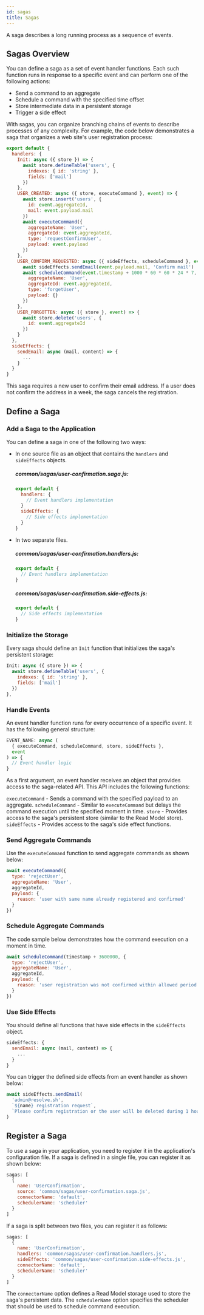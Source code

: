 ```yaml
---
id: sagas
title: Sagas
---
```


A saga describes a long running process as a sequence of events.

## Sagas Overview

You can define a saga as a set of event handler functions. Each such function runs in response to a specific event and can perform one of the following actions:

- Send a command to an aggregate
- Schedule a command with the specified time offset
- Store intermediate data in a persistent storage
- Trigger a side effect

With sagas, you can organize branching chains of events to describe processes of any complexity. For example, the code below demonstrates a saga that organizes a web site's user registration process:

<!-- prettier-ignore-start -->

[mdis]:# (../tests/saga-sample/saga.js)
```js
export default {
  handlers: {
    Init: async ({ store }) => {
      await store.defineTable('users', {
        indexes: { id: 'string' },
        fields: ['mail']
      })
    },
    USER_CREATED: async ({ store, executeCommand }, event) => {
      await store.insert('users', {
        id: event.aggregateId,
        mail: event.payload.mail
      })
      await executeCommand({
        aggregateName: 'User',
        aggregateId: event.aggregateId,
        type: 'requestConfirmUser',
        payload: event.payload
      })
    },
    USER_CONFIRM_REQUESTED: async ({ sideEffects, scheduleCommand }, event) => {
      await sideEffects.sendEmail(event.payload.mail, 'Confirm mail')
      await scheduleCommand(event.timestamp + 1000 * 60 * 60 * 24 * 7, {
        aggregateName: 'User',
        aggregateId: event.aggregateId,
        type: 'forgetUser',
        payload: {}
      })
    },
    USER_FORGOTTEN: async ({ store }, event) => {
      await store.delete('users', {
        id: event.aggregateId
      })
    }
  },
  sideEffects: {
    sendEmail: async (mail, content) => {
      ...
    }
  }
}
```

<!-- prettier-ignore-end -->

This saga requires a new user to confirm their email address. If a user does not confirm the address in a week, the saga cancels the registration.

## Define a Saga

### Add a Saga to the Application

You can define a saga in one of the following two ways:

- In one source file as an object that contains the `handlers` and `sideEffects` objects.

  ##### common/sagas/user-confirmation.saga.js:

  ```js
  export default {
    handlers: {
      // Event handlers implementation
    }
    sideEffects: {
      // Side effects implementation
    }
  }
  ```

- In two separate files.

  ##### common/sagas/user-confirmation.handlers.js:

  ```js
  export default {
    // Event handlers implementation
  }
  ```

  ##### common/sagas/user-confirmation.side-effects.js:

  ```js
  export default {
    // Side effects implementation
  }
  ```

### Initialize the Storage

Every saga should define an `Init` function that initializes the saga's persistent storage:

[mdis]: # '../tests/saga-sample/saga.js#init'

```js
Init: async ({ store }) => {
  await store.defineTable('users', {
    indexes: { id: 'string' },
    fields: ['mail']
  })
},
```

### Handle Events

An event handler function runs for every occurrence of a specific event. It has the following general structure:

```js
EVENT_NAME: async (
  { executeCommand, scheduleCommand, store, sideEffects },
  event
) => {
  // Event handler logic
}
```

As a first argument, an event handler receives an object that provides access to the saga-related API. This API includes the following functions:

`executeCommand` - Sends a command with the specified payload to an aggregate.
`scheduleCommand` - Similar to `executeCommand` but delays the command execution until the specified moment in time.
`store` - Provides access to the saga's persistent store (similar to the Read Model store).
`sideEffects` - Provides access to the saga's side effect functions.

### Send Aggregate Commands

Use the `executeCommand` function to send aggregate commands as shown below:

```js
await executeCommand({
  type: 'rejectUser',
  aggregateName: 'User',
  aggregateId,
  payload: {
    reason: 'user with same name already registered and confirmed'
  }
})
```

### Schedule Aggregate Commands

The code sample below demonstrates how the command execution on a moment in time.

```js
await scheduleCommand(timestamp + 3600000, {
  type: 'rejectUser',
  aggregateName: 'User',
  aggregateId,
  payload: {
    reason: 'user registration was not confirmed within allowed period'
  }
})
```

### Use Side Effects

You should define all functions that have side effects in the `sideEffects` object.

```js
sideEffects: {
  sendEmail: async (mail, content) => {
    ...
  }
}
```

You can trigger the defined side effects from an event handler as shown below:

```js
await sideEffects.sendEmail(
  'admin@resolve.sh',
  `${name} registration request`,
  `Please confirm registration or the user will be deleted during 1 hour`
)
```

## Register a Saga

To use a saga in your application, you need to register it in the application's configuration file. If a saga is defined in a single file, you can register it as shown below:

```js
sagas: [
  {
    name: 'UserConfirmation',
    source: 'common/sagas/user-confirmation.saga.js',
    connectorName: 'default',
    schedulerName: 'scheduler'
  }
]
```

If a saga is split between two files, you can register it as follows:

```js
sagas: [
  {
    name: 'UserConfirmation',
    handlers: 'common/sagas/user-confirmation.handlers.js',
    sideEffects: 'common/sagas/user-confirmation.side-effects.js',
    connectorName: 'default',
    schedulerName: 'scheduler'
  }
]
```

The `connectorName` option defines a Read Model storage used to store the saga's persistent data. The `schedulerName` option specifies the scheduler that should be used to schedule command execution.
